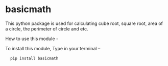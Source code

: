 
# basicmath

This python package is used for calculating cube root, square root, area of a circle, the perimeter of circle and etc.

How to use this module -

To install this module, Type in your terminal –
<pre> <code> pip install basicmath </pre> </code>


